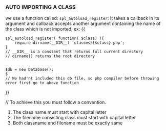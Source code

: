 ###                                   AUTO IMPORTING A CLASS

we use a function called: `spl_autoload_register`:
It takes a callback in its argument and callback accepts another argument containing the name of the class which is not imported;
ex:
{{

    spl_autoload_register( function( $class) ){
        require dirname(__DIR__) 'classes/{$class}.php'; 
    }
    // __DIR__ is a constant that returns full current directory
    // dirname() returns the root directory     

 
    $db = new Database();                                                                                                            $
    // We had'nt included this db file, so php compiler before throwing error first go to above function   

}}

// To achieve this you must follow a convention.
1. The class name must start with capital letter
2. The filename consisting class must start with capital letter
3. Both classname and filename must be exactly same